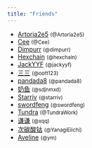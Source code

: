 ```yaml
---
title: "Friends"
---
```


- [Artoria2e5](https://github.com/Artoria2e5) <small>(@Artoria2e5)</small>
- [Cee](http://blog.cee.moe/) <small>(@Cee)</small>
- [Dimpurr](http://dimpurr.com/) <small>(@dimpurr)</small>
- [Hexchain](https://hexchain.org/) <small>(@hexchain)</small>
- [JackYYF](https://jackyyf.com/) <small>(@jackyyf)</small>
- [三三](http://oott123.com/) <small>(@oott123)</small>
- [pandada8](https://github.com/pandada8) <small>(@pandada8)</small>
- [奶鱼](https://mxd.moe/) <small>(@sdjnmxd)</small>
- [Starriv](https://starriv.com/) <small>(@starriv)</small>
- [swordfeng](https://swordfeng.github.io/) <small>(@swordfeng)</small>
- [Tundra](https://railgun.im/) <small>(@TundraWork)</small>
- [谦谦](http://xqq.im/) <small>(@xqq)</small>
- [次碳酸钴](https://www.web-tinker.com/) <small>(@YanagiEiichi)</small>
- [Aveline](https://blog.swan.im/) <small>(@ym)</small>
